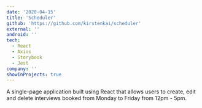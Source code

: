 ```yaml
---
date: '2020-04-15'
title: 'Scheduler'
github: 'https://github.com/kirstenkai/scheduler'
external: ''
android: ''
tech:
  - React
  - Axios
  - Storybook
  - Jest
company: ''
showInProjects: true
---
```


A single-page application built using React that allows users to create, edit and delete interviews booked from Monday to Friday from 12pm - 5pm.
